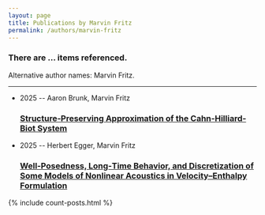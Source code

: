 ```yaml
---
layout: page
title: Publications by Marvin Fritz
permalink: /authors/marvin-fritz
---
```


<h3 id="number-posts">There are ... items referenced.</h3>
<p id='info-authors'>Alternative author names: Marvin Fritz.</p>
<hr />
<ul class="post-list">
<li><span class='post-meta'>2025 -- Aaron Brunk, Marvin Fritz</span><h3><a class='post-link' href="{{ site.baseurl }}/structure-preserving-approximation-of-the-cahn-hilliard-biot-system">Structure‐Preserving Approximation of the Cahn‐Hilliard‐Biot System</a></h3></li>
<li><span class='post-meta'>2025 -- Herbert Egger, Marvin Fritz</span><h3><a class='post-link' href="{{ site.baseurl }}/well-posedness-long-time-behavior-and-discretization-of-some-models-of-nonlinear-acoustics-in-velocity-enthalpy-formulation">Well‐Posedness, Long‐Time Behavior, and Discretization of Some Models of Nonlinear Acoustics in Velocity–Enthalpy Formulation</a></h3></li>

</ul>
{% include count-posts.html %}
